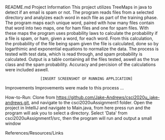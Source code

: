 README.md
Project Information
    This project utilizes TreeMaps in java to detect if an email is spam or not. The program reads files from a selected directory and analyizes each word in each file 
as part of the training phase. The program maps each unique word, paired with how many files contain that word into two maps, one for ham files and one for spam files. 
With these maps the program uses probability laws to calculate the probability if a file is spam, or ham, given a word, for each word. From this calculation, the 
probability of the file being spam given the file is calculated, done so by logarthimic and exponential equations to  normalize the data. The process is tested with test
data, which is read through, and spam probability is calculated. Output is a table containing all the files tested, aswell as the true class and the spam probability.
Accuracy and percision of the calculations were included aswell.

                    [INSERT SCREENSHOT OF RUNNING APPLICATION]


Improvements
    Improvements were made to this process ...


How-to-Run:
    Clone from https://github.com/Jake-Andrews/csci2020u_jake-andrews.git, and navigate to the csci2020uAssignment1 folder. 
    Open the project in IntelliJ and navigate to Main.java, from here press run and the program will ask you to select a directory.
    Select 'Data' from csci2020uAssignment1/src, then the program will run and output a small window

References/Resources/Links
    